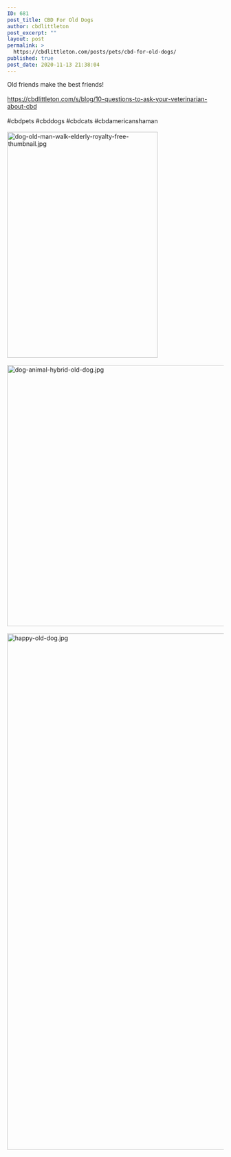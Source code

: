 ```yaml
---
ID: 681
post_title: CBD For Old Dogs
author: cbdlittleton
post_excerpt: ""
layout: post
permalink: >
  https://cbdlittleton.com/posts/pets/cbd-for-old-dogs/
published: true
post_date: 2020-11-13 21:38:04
---
```

<html><head></head><body>
Old friends make the best friends!<br /><br /><a href="https://cbdlittleton.com/s/blog/10-questions-to-ask-your-veterinarian-about-cbd">https://cbdlittleton.com/s/blog/10-questions-to-ask-your-veterinarian-about-cbd</a><span> </span><br /><br />#cbdpets #cbddogs #cbdcats #cbdamericanshaman
</body>
</html><br/><br/><img class="alignnone size-full wp-image-692" src="https://cbdlittleton.com/wp-content/uploads/2020/11/1605328625345.jpg" width="350" height="525" alt="dog-old-man-walk-elderly-royalty-free-thumbnail.jpg" title="dog-old-man-walk-elderly-royalty-free-thumbnail.jpg" /><br/><br/><img class="alignnone size-full wp-image-693" src="https://cbdlittleton.com/wp-content/uploads/2020/11/1605328625352.jpg" width="910" height="607" alt="dog-animal-hybrid-old-dog.jpg" title="dog-animal-hybrid-old-dog.jpg" /><br/><br/><img class="alignnone size-full wp-image-694" src="https://cbdlittleton.com/wp-content/uploads/2020/11/1605328625359.jpg" width="801" height="1200" alt="happy-old-dog.jpg" title="happy-old-dog.jpg" />
